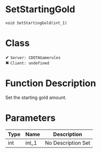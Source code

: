 # SetStartingGold
```
void SetStartingGold(int_1)
```
# Class
✔ `Server: CDOTAGamerules`  
✖ `Client: undefined`  

# Function Description
Set the starting gold amount.
# Parameters
Type|Name|Description
--|--|--
int|int_1|No Description Set
